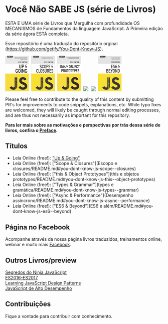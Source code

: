 # Você Não SABE JS (série de Livros)

ESTA E UMA série de Livros que Mergulha com profundidade OS MECANISMOS de Fundamentos da linguagem JavaScript. A Primeira edição da série ágora ESTÁ completa.

Esse repositório é uma tradução do repositório orginal (https://github.com/getify/You-Dont-Know-JS).

<a href="começando/README.md#you-dont-know-js-up--going"><img src="começando/cover.jpg" width="75"></a>&nbsp;
<a href="Escopo e closures/README.md#you-dont-know-js-scope--closures"><img src="Escopo e closures/cover.jpg" width="75"></a>&nbsp;
<a href="this e objetos prototypes/README.md#you-dont-know-js-this--object-prototypes"><img src="this e objetos prototypes/cover.jpg" width="75"></a>&nbsp;
<a href="types e gramática/README.md#you-dont-know-js-types--grammar"><img src="types e gramática/cover.jpg" width="75"></a>&nbsp;
<a href="Desempenho assíncrono/README.md#you-dont-know-js-async--performance"><img src="Desempenho assíncrono/cover.jpg" width="75"></a>&nbsp;
<a href="ES6 e além/README.md#you-dont-know-js-es6--beyond"><img src="ES6 e além/cover.jpg" width="75"></a>

Please feel free to contribute to the quality of this content by submitting PR's for improvements to code snippets, explanations, etc. While typo fixes are welcomed, they will likely be caught through normal editing processes, and are thus not necessarily as important for this repository.

**Para ler mais sobre as motivações e perspectivas por trás dessa série de livros, confira o [Preface](preface.md).**

## Títulos

* Leia Online (free!): ["Up & Going"](começando/README.md#you-dont-know-js-up--going)
* Leia Online (free!): ["Scope & Closures"](Escopo e closures/README.md#you-dont-know-js-scope--closures)
* Leia Online (free!): ["this & Object Prototypes"](this e objetos prototypes/README.md#you-dont-know-js-this--object-prototypes)
* Leia Online (free!): ["Types & Grammar"](types e gramática/README.md#you-dont-know-js-types--grammar)
* Leia Online (free!): ["Async & Performance"](Desempenho assíncrono/README.md#you-dont-know-js-async--performance)
* Leia Online (free!): ["ES6 & Beyond"](ES6 e além/README.md#you-dont-know-js-es6--beyond)


## Página no Facebook

Acompanhe através da nossa página livros traduzidos, treinamentos online, webnar e muito mais [Facebook](https://www.facebook.com/glauber.funez).

## Outros Livros/preview
<a href="https://books.google.com.br/books?id=S9NhDQAAQBAJ&printsec=frontcover&dq=Segredos+do+Ninja+JavaScript&hl=pt-BR&sa=X&redir_esc=y#v=onepage&q=Segredos%20do%20Ninja%20JavaScript&f=false">Segredos do Ninja JavaScript</a><br/>
<a href="http://exploringjs.com/es2016-es2017/">ES2016-ES2017</a><br/>
<a href="https://addyosmani.com/resources/essentialjsdesignpatterns/book/#modulepatternjavascript">Learning JavaScript Design Patterns</a><br/>
<a href="https://books.google.com.br/books?id=4B5WDQAAQBAJ&pg=PA20&lpg=PA20&dq=download+JavaScript+de+alto+desempenho&source=bl&ots=0KQqcDLZrO&sig=gYqv8DSryCEzalmw5SrOdMSdzWA&hl=pt-BR&sa=X&ved=0ahUKEwjQwp38we7QAhWDf5AKHSqqCa0Q6AEITDAI#v=onepage&q&f=true">JavaScript de Alto Desempenho</a><br/>

## Contribuições
Fique a vontade para contribuir com conhecimento.

